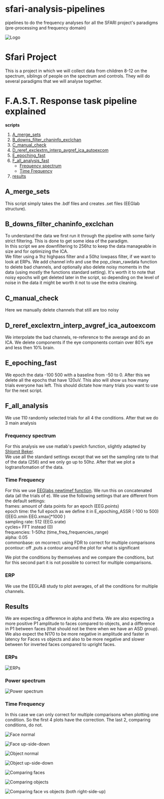 # sfari-analysis-pipelines
pipelines to do the frequency analyses for all the SFARI project's paradigms (pre-processing and frequency domain)

![Logo](https://github.com/CognitiveNeuroLab/sfari-analysis-pipelines/blob/main/images/CNL_logo.jpeg)


# Sfari Project
This is a project in which we will collect data from children 8-12 on the spectrum, siblings of people on the spectrum and controls. They will do several paradigms that we will analyse together. 

# F.A.S.T. Response task pipeline explained

**scripts**
  
1. [A_merge_sets](#a_merge_sets)
2. [B_downs_filter_chaninfo_exclchan](#b_downs_filter_chaninfo_exclchan)
3. [C_manual_check](#c_manual_check)
4. [D_reref_exclextrn_interp_avgref_ica_autoexcom](#d_reref_exclextrn_interp_avgref_ica_autoexcom)
5. [E_epoching_fast](#e_epoching_fast)
6. [F_all_analysis_fast](#f_all_analysis_fast)  
    - [Frequency spectrum](#frequency-spectrum)
    - [Time Frequency](#time-frequency)
7. [results](#results)


## A_merge_sets
This script simply takes the .bdf files and creates .set files (EEGlab structure).  
  
  
## B_downs_filter_chaninfo_exclchan  
  
To understand the data we first run it through the pipeline with some fairly strict filtering. This is done to get some idea of the paradigm.  
In this script we are downfiltering to 256hz to keep the data manageable in size and for optimizing the ICA.  
We filter using a 1hz highpass filter and a 50hz lowpass filter, if we want to look at ERPs.
We add channel info and use the pop_clean_rawdata function to delete bad channels, and optionally also delete noisy moments in the data (using mostly the functions standard setting). It's worth it to note that noisy epochs will get deleted later in the script, so depending on the level of noise in the data it might be worth it not to use the extra cleaning.

## C_manual_check  
  
Here we manually delete channels that still are too noisy  
  
## D_reref_exclextrn_interp_avgref_ica_autoexcom  
  
We interpolate the bad channels, re-reference to the average and do an ICA.
We delete components if the eye components contain over 80% eye and less then 10% brain. 
  
## E_epoching_fast  

We epoch the data -100 500 with a baseline from -50 to 0. After this we delete all the epochs that have 120uV. 
This also will show us how many trials everyone has left. This should dictate how many trials you want to use for the next script.  
  
## F_all_analysis  
  
We use 110 randomly selected trials for all 4 the conditions. After that we do 3 main analysis 

### Frequency spectrum  
  
For this analysis we use matlab's pwelch function, slightly adapted by [Shlomit Beker](https://github.com/Shlomit-Beker).  
We use all the standard settings except that we set the sampling rate to that of the data (256) and we only go up to 50hz. After that we plot a logtransfomation of the data.
  
### Time Frequency
  
For this we use [EEGlabs newtimef function](https://github.com/sccn/eeglab/blob/develop/functions/timefreqfunc/newtimef.m). We run this on concatenated data (all the trials of e). We use the following settings that are different from the default settings:  
frames: amount of data points for an epoch (EEG.points)  
epoch time: the full epoch as we define it in E_epoching_ASSR (-100 to 500) ([EEG.xmin EEG.xmax]*1000 )  
sampling rate: 512 (EEG.srate)  
cycles= FFT instead (0)  
frequencies: 1-50hz (time_freq_frequencies_range)  
alpha: 0.05  
commonbase: on
mcorrect: using FDR to correct for multiple comparisons
pcontour: off ,puts a contour around the plot for what is significant  

We plot the conditions by themselves and we compare the condtions, but for this second part it is not possible to correct for multiple comparisons. 

### ERP  
  
We use the EEGLAB study to plot averages, of all the conditions for multiple channels.   

## Results  
  
We are expecting a difference in alpha and theta. We are also expecting a more positive P1 amplitude to faces compared to objects, and a difference in P1 between faces (that should not be there when we have an ASD group). We also expect the N170 to be more negative in amplitude and faster in latency for Faces vs objects and also to be more negative and slower between for inverted faces compared to upright faces.

### ERPs  
  
![ERPs](https://github.com/CognitiveNeuroLab/sfari-analysis-pipelines/blob/main/images/ERPs_fast.jpg)  
  
### Power spectrum
  
![Power spectrum](https://github.com/CognitiveNeuroLab/sfari-analysis-pipelines/blob/main/images/Pwelch_fast.png)  
  
### Time Frequency  
  
In this case we can only correct for multiple comparisons when plotting one condition. So the first 4 plots have the correction. The last 2, comparing conditions, do not.  
  
![Face normal](https://github.com/CognitiveNeuroLab/sfari-analysis-pipelines/blob/main/images/ERSP_face_nrm_oz.png)  
  
![Face up-side-down](https://github.com/CognitiveNeuroLab/sfari-analysis-pipelines/blob/main/images/ERSP_face_upsdwn_oz.png)  
  
![Object normal](https://github.com/CognitiveNeuroLab/sfari-analysis-pipelines/blob/main/images/ERSP_obj_nrm_oz.png)  
  
![Object up-side-down](https://github.com/CognitiveNeuroLab/sfari-analysis-pipelines/blob/main/images/ERSP_obj_upsdwn_oz.png)  
  
![Comparing faces](https://github.com/CognitiveNeuroLab/sfari-analysis-pipelines/blob/main/images/ERSP_face_oz.png)  
  
![Comparing objects](https://github.com/CognitiveNeuroLab/sfari-analysis-pipelines/blob/main/images/ERSP_obj_oz.png)  
  
![Comparing face vs objects (both right-side-up)](https://github.com/CognitiveNeuroLab/sfari-analysis-pipelines/blob/main/images/ERSP_face_obj_oz.png)


  
  